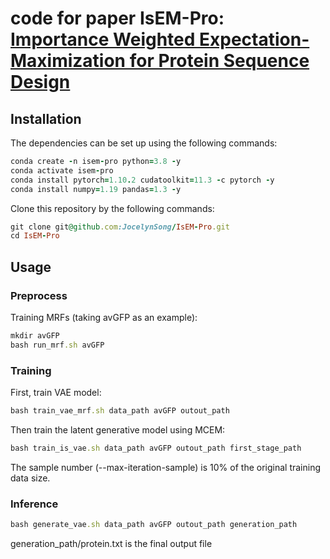 <h1>code for paper IsEM-Pro: <a href="https://arxiv.org/pdf/2305.00386.pdf" target="_blank">Importance Weighted Expectation-Maximization for Protein Sequence Design</a></h1>


<h2>Installation</h2>
The dependencies can be set up using the following commands:

```ruby
conda create -n isem-pro python=3.8 -y 
conda activate isem-pro 
conda install pytorch=1.10.2 cudatoolkit=11.3 -c pytorch -y 
conda install numpy=1.19 pandas=1.3 -y 
```

Clone this repository by the following commands:
```ruby
git clone git@github.com:JocelynSong/IsEM-Pro.git
cd IsEM-Pro
```

<h2>Usage</h2>
<h3>Preprocess</h3>
Training MRFs (taking avGFP as an example):

```ruby
mkdir avGFP
bash run_mrf.sh avGFP
```

<h3>Training</h3>
First, train VAE model:

```ruby
bash train_vae_mrf.sh data_path avGFP outout_path
```

Then train the latent generative model using MCEM:

```ruby
bash train_is_vae.sh data_path avGFP outout_path first_stage_path
```
The sample number (--max-iteration-sample) is 10% of the original training data size.


<h3>Inference</h3>

```ruby
bash generate_vae.sh data_path avGFP outout_path generation_path
```

generation_path/protein.txt is the final output file

